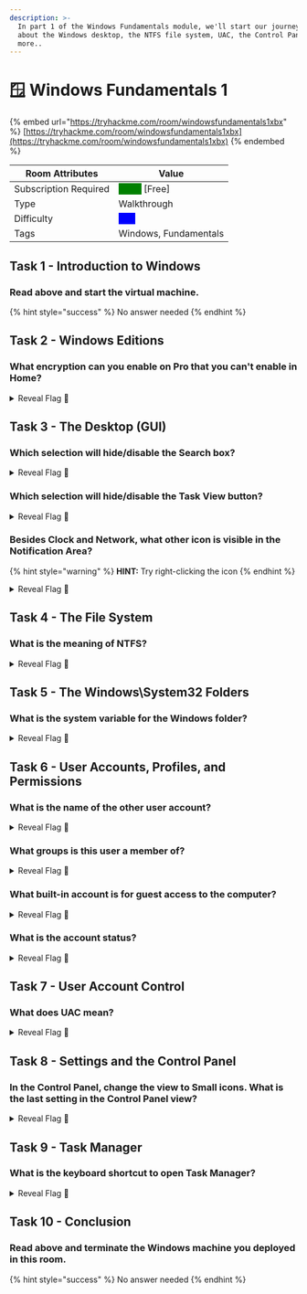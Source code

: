 ```yaml
---
description: >-
  In part 1 of the Windows Fundamentals module, we'll start our journey learning
  about the Windows desktop, the NTFS file system, UAC, the Control Panel, and
  more..
---
```


# 🪟 Windows Fundamentals 1

{% embed url="https://tryhackme.com/room/windowsfundamentals1xbx" %}
[https://tryhackme.com/room/windowsfundamentals1xbx](https://tryhackme.com/room/windowsfundamentals1xbx)
{% endembed %}



| Room Attributes       | Value                                                                   |
| --------------------- | ----------------------------------------------------------------------- |
| Subscription Required |  <mark style="color:green;background-color:green;">False</mark> \[Free] |
| Type                  | Walkthrough                                                             |
| Difficulty            |  <mark style="color:blue;background-color:blue;">Info</mark>            |
| Tags                  | Windows, Fundamentals                                                   |

## Task 1 - Introduction to Windows

### Read above and start the virtual machine.

{% hint style="success" %}
No answer needed
{% endhint %}



## Task 2 - Windows Editions

### What encryption can you enable on Pro that you can't enable in Home?

<details>

<summary>Reveal Flag <span data-gb-custom-inline data-tag="emoji" data-code="1f6a9">🚩</span></summary>

:triangular\_flag\_on\_post:`BitLocker`

</details>



## Task 3 - The Desktop (GUI)

### Which selection will hide/disable the Search box?

<details>

<summary>Reveal Flag <span data-gb-custom-inline data-tag="emoji" data-code="1f6a9">🚩</span></summary>

:triangular\_flag\_on\_post:`Hidden`

</details>

### Which selection will hide/disable the Task View button?

<details>

<summary>Reveal Flag <span data-gb-custom-inline data-tag="emoji" data-code="1f6a9">🚩</span></summary>

:triangular\_flag\_on\_post:`Show Task View button`

</details>

### Besides Clock and Network, what other icon is visible in the Notification Area?

{% hint style="warning" %}
**HINT:** Try right-clicking the icon
{% endhint %}

<details>

<summary>Reveal Flag <span data-gb-custom-inline data-tag="emoji" data-code="1f6a9">🚩</span></summary>

:triangular\_flag\_on\_post:`Action Center`

</details>



## Task 4 - The File System

### What is the meaning of NTFS?

<details>

<summary>Reveal Flag <span data-gb-custom-inline data-tag="emoji" data-code="1f6a9">🚩</span></summary>

:triangular\_flag\_on\_post:`New Technology File System`

</details>



## Task 5 - The Windows\System32 Folders

### What is the system variable for the Windows folder?

<details>

<summary>Reveal Flag <span data-gb-custom-inline data-tag="emoji" data-code="1f6a9">🚩</span></summary>

:triangular\_flag\_on\_post:`%windir%`

</details>



## Task 6 - User Accounts, Profiles, and Permissions

### What is the name of the other user account?

<details>

<summary>Reveal Flag <span data-gb-custom-inline data-tag="emoji" data-code="1f6a9">🚩</span></summary>

:triangular\_flag\_on\_post:`tryhackmebilly`

</details>

### What groups is this user a member of?

<details>

<summary>Reveal Flag <span data-gb-custom-inline data-tag="emoji" data-code="1f6a9">🚩</span></summary>

:triangular\_flag\_on\_post:`Remote Desktop Users,Users`

</details>

### What built-in account is for guest access to the computer?

<details>

<summary>Reveal Flag <span data-gb-custom-inline data-tag="emoji" data-code="1f6a9">🚩</span></summary>

:triangular\_flag\_on\_post:`Guest`

</details>

### What is the account status?

<details>

<summary>Reveal Flag <span data-gb-custom-inline data-tag="emoji" data-code="1f6a9">🚩</span></summary>

:triangular\_flag\_on\_post:`Account is disabled`

</details>



## Task 7 - User Account Control

### What does UAC mean?

<details>

<summary>Reveal Flag <span data-gb-custom-inline data-tag="emoji" data-code="1f6a9">🚩</span></summary>

:triangular\_flag\_on\_post:`User Account Control`

</details>



## Task 8 - Settings and the Control Panel

### In the Control Panel, change the view to **Small icons**. What is the last setting in the Control Panel view?

<details>

<summary>Reveal Flag <span data-gb-custom-inline data-tag="emoji" data-code="1f6a9">🚩</span></summary>

:triangular\_flag\_on\_post:`Windows Defender Firewall`

</details>



## Task 9 - Task Manager

### What is the keyboard shortcut to open Task Manager?

<details>

<summary>Reveal Flag <span data-gb-custom-inline data-tag="emoji" data-code="1f6a9">🚩</span></summary>

:triangular\_flag\_on\_post:`Ctrl+Shift+Esc`

</details>



## Task 10 - Conclusion

### Read above and terminate the Windows machine you deployed in this room.

{% hint style="success" %}
No answer needed
{% endhint %}

